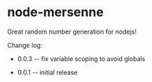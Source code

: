node-mersenne
=============

Great random number generation for nodejs!

Change log:

  * 0.0.3 -- fix variable scoping to avoid globals

  * 0.0.1 -- initial release


